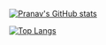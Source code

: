 [![Pranav's GitHub stats](https://github-readme-stats-gamma-ashy-92.vercel.app/api?username=pranavdulepet&show_icons=true&theme=dracula&count_private=true)](https://github.com/pranavdulepet/github-readme-stats)

[![Top Langs](https://github-readme-stats.vercel.app/api/top-langs/?username=pranavdulepet)](https://github.com/anuraghazra/github-readme-stats)

